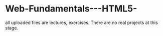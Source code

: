 # Web-Fundamentals---HTML5-
all uploaded files are lectures, exercises. There are no real projects at this stage.
